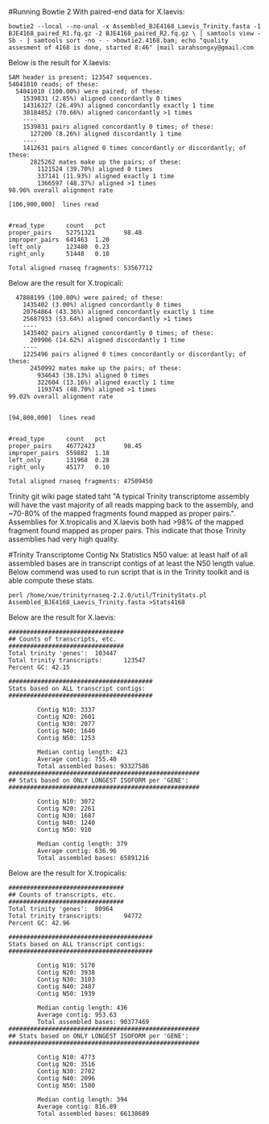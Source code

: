 #Running Bowtie 2
With paired-end data for X.laevis:
```
bowtie2 --local --no-unal -x Assembled_BJE4168_Laevis_Trinity.fasta -1 BJE4168_paired_R1.fq.gz -2 BJE4168_paired_R2.fq.gz \ | samtools view -Sb - | samtools sort -no - - >bowtie2.4168.bam; echo "quality assesment of 4168 is done, started 8:46" |mail sarahsongxy@gmail.com
```
Below is the result for X.laevis: 
```
SAM header is present: 123547 sequences.
54041010 reads; of these:
  54041010 (100.00%) were paired; of these:
    1539831 (2.85%) aligned concordantly 0 times
    14316327 (26.49%) aligned concordantly exactly 1 time
    38184852 (70.66%) aligned concordantly >1 times
    ----
    1539831 pairs aligned concordantly 0 times; of these:
      127200 (8.26%) aligned discordantly 1 time
    ----
    1412631 pairs aligned 0 times concordantly or discordantly; of these:
      2825262 mates make up the pairs; of these:
        1121524 (39.70%) aligned 0 times
        337141 (11.93%) aligned exactly 1 time
        1366597 (48.37%) aligned >1 times
98.96% overall alignment rate
```
```
[106,900,000]  lines read


#read_type      count   pct
proper_pairs    52751321        98.48
improper_pairs  641463  1.20
left_only       123480  0.23
right_only      51448   0.10

Total aligned rnaseq fragments: 53567712

```

Below are the result for X.tropicali:
```
  47888199 (100.00%) were paired; of these:
    1435402 (3.00%) aligned concordantly 0 times
    20764864 (43.36%) aligned concordantly exactly 1 time
    25687933 (53.64%) aligned concordantly >1 times
    ----
    1435402 pairs aligned concordantly 0 times; of these:
      209906 (14.62%) aligned discordantly 1 time
    ----
    1225496 pairs aligned 0 times concordantly or discordantly; of these:
      2450992 mates make up the pairs; of these:
        934643 (38.13%) aligned 0 times
        322604 (13.16%) aligned exactly 1 time
        1193745 (48.70%) aligned >1 times
99.02% overall alignment rate
```

```

[94,800,000]  lines read


#read_type      count   pct
proper_pairs    46772423        98.45
improper_pairs  559882  1.18
left_only       131968  0.28
right_only      45177   0.10

Total aligned rnaseq fragments: 47509450

```
Trinity git wiki page stated taht "A typical Trinity transcriptome assembly will have the vast majority of all reads mapping back to the assembly, and ~70-80% of the mapped fragments found mapped as proper pairs.". Assemblies for X.tropicalis and X.laevis both had >98% of the mapped fragment found mapped as proper pairs. This indicate that those Trinity assemblies had very high quality. 



#Trinity Transcriptome Contig Nx Statistics
N50 value: at least half of all assembled bases are in transcript contigs of at least the N50 length value.
Below commend was used to run script that is in the Trinity toolkit and is able compute these stats. 
```
perl /home/xue/trinityrnaseq-2.2.0/util/TrinityStats.pl Assembled_BJE4168_Laevis_Trinity.fasta >Stats4168
```
Below are the result for X.laevis:
```
################################
## Counts of transcripts, etc.
################################
Total trinity 'genes':  103447
Total trinity transcripts:      123547
Percent GC: 42.15

########################################
Stats based on ALL transcript contigs:
########################################

        Contig N10: 3337
        Contig N20: 2601
        Contig N30: 2077
        Contig N40: 1640
        Contig N50: 1253

        Median contig length: 423
        Average contig: 755.40
        Total assembled bases: 93327586
#####################################################
## Stats based on ONLY LONGEST ISOFORM per 'GENE':
#####################################################

        Contig N10: 3072
        Contig N20: 2261
        Contig N30: 1687
        Contig N40: 1240
        Contig N50: 910

        Median contig length: 379
        Average contig: 636.96
        Total assembled bases: 65891216
```
Below are the result for X.tropicalis:
```
################################
## Counts of transcripts, etc.
################################
Total trinity 'genes':  80964
Total trinity transcripts:      94772
Percent GC: 42.96

########################################
Stats based on ALL transcript contigs:
########################################

        Contig N10: 5170
        Contig N20: 3938
        Contig N30: 3103
        Contig N40: 2487
        Contig N50: 1939

        Median contig length: 436
        Average contig: 953.63
        Total assembled bases: 90377469
#####################################################
## Stats based on ONLY LONGEST ISOFORM per 'GENE':
#####################################################

        Contig N10: 4773
        Contig N20: 3516
        Contig N30: 2702
        Contig N40: 2096
        Contig N50: 1580

        Median contig length: 394
        Average contig: 816.89
        Total assembled bases: 66138689
```

